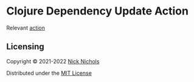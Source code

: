 # Clojure Dependency Update Action

Relevant [action](https://github.com/nnichols/clojure-dependency-update-action)

## Licensing

Copyright © 2021-2022 [Nick Nichols](https://nnichols.github.io/)

Distributed under the [MIT License](https://github.com/nnichols/harbor/blob/master/LICENSE)
